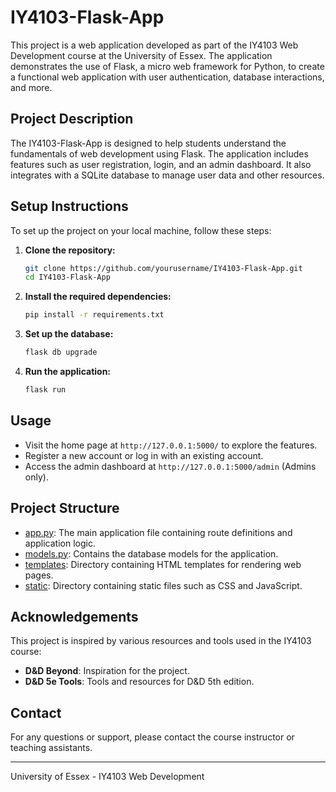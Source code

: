 # IY4103-Flask-App

This project is a web application developed as part of the IY4103 Web Development course at the University of Essex. The application demonstrates the use of Flask, a micro web framework for Python, to create a functional web application with user authentication, database interactions, and more.

## Project Description

The IY4103-Flask-App is designed to help students understand the fundamentals of web development using Flask. The application includes features such as user registration, login, and an admin dashboard. It also integrates with a SQLite database to manage user data and other resources.

## Setup Instructions

To set up the project on your local machine, follow these steps:

1. **Clone the repository:**
    ```sh
    git clone https://github.com/yourusername/IY4103-Flask-App.git
    cd IY4103-Flask-App
    ```

2. **Install the required dependencies:**
    ```sh
    pip install -r requirements.txt
    ```

3. **Set up the database:**
    ```sh
    flask db upgrade
    ```

4. **Run the application:**
    ```sh
    flask run
    ```

## Usage

- Visit the home page at `http://127.0.0.1:5000/` to explore the features.
- Register a new account or log in with an existing account.
- Access the admin dashboard at `http://127.0.0.1:5000/admin` (Admins only).

## Project Structure

- [app.py](http://_vscodecontentref_/0): The main application file containing route definitions and application logic.
- [models.py](http://_vscodecontentref_/1): Contains the database models for the application.
- [templates](http://_vscodecontentref_/2): Directory containing HTML templates for rendering web pages.
- [static](http://_vscodecontentref_/3): Directory containing static files such as CSS and JavaScript.

## Acknowledgements

This project is inspired by various resources and tools used in the IY4103 course:

- **D&D Beyond**: Inspiration for the project.
- **D&D 5e Tools**: Tools and resources for D&D 5th edition.

## Contact

For any questions or support, please contact the course instructor or teaching assistants.

---

University of Essex - IY4103 Web Development
